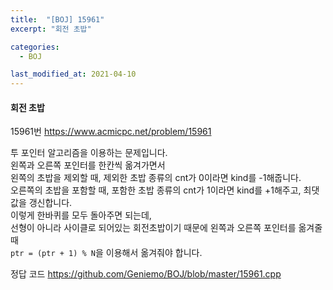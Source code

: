 ```yaml
---
title:  "[BOJ] 15961"
excerpt: "회전 초밥"

categories:
  - BOJ

last_modified_at: 2021-04-10
---
```


#### 회전 초밥

15961번 <https://www.acmicpc.net/problem/15961>

투 포인터 알고리즘을 이용하는 문제입니다.<br>
왼쪽과 오른쪽 포인터를 한칸씩 옮겨가면서<br>
왼쪽의 초밥을 제외할 때, 제외한 초밥 종류의 cnt가 0이라면 kind를 -1해줍니다.<br>
오른쪽의 초밥을 포함할 때, 포함한 초밥 종류의 cnt가 1이라면 kind를 +1해주고, 최댓값을 갱신합니다.<br>
이렇게 한바퀴를 모두 돌아주면 되는데,<br>
선형이 아니라 사이클로 되어있는 회전초밥이기 때문에 왼쪽과 오른쪽 포인터를 옮겨줄 때<br>
`ptr = (ptr + 1) % N`을 이용해서 옮겨줘야 합니다.

정답 코드 <https://github.com/Geniemo/BOJ/blob/master/15961.cpp>